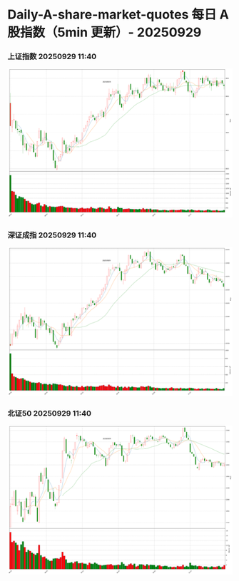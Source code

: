 
# Daily-A-share-market-quotes 每日 A 股指数（5min 更新）- 20250929

### 上证指数 20250929 11:40
![](./fig/2025/9/20250929-sh000001.png)

### 深证成指 20250929 11:40
![](./fig/2025/9/20250929-sz399001.png)

### 北证50 20250929 11:40
![](./fig/2025/9/20250929-bj899050.png)
